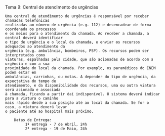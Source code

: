 Tema 9: Central de atendimento de urgências

	Uma central de atendimento de urgências é responsável por receber chamadas telefónicas 
	realizadas ao número de urgência (e.g. 112) e desencadear de forma coordenada os processos 
	e os meios para o atendimento da chamada. Ao receber a chamada, a central deverá identificar 
	o tipo de urgência e o local da chamada, e enviar os recursos adequados ao atendimento da 
	urgência (e.g. ambulância, bombeiros, PSP). Os recursos podem ser interpretados como 
	viaturas, espalhadas pela cidade, que são acionadas de acordo com a urgência e com a sua 
	proximidade do local da chamada. Por exemplo, os paramédicos do INEM podem estar em 
	ambulâncias, carrinhas, ou motas. A depender do tipo de urgência, da expectativa do tempo de 
	atendimento, e da disponibilidade dos recursos, uma ou outra viatura será acionada e associada 
	à chamada, ficando a partir daí indisponível. O sistema deverá indicar para a viatura o caminho 
	mais rápido desde a sua posição até ao local da chamada. Se for o caso, a viatura deverá levar 
	o paciente até ao hospital mais próximo.

		Datas de Entrega:
			 1ª entrega - 7 de Abril, 24h
			 2ª entrega - 19 de Maio, 24h
